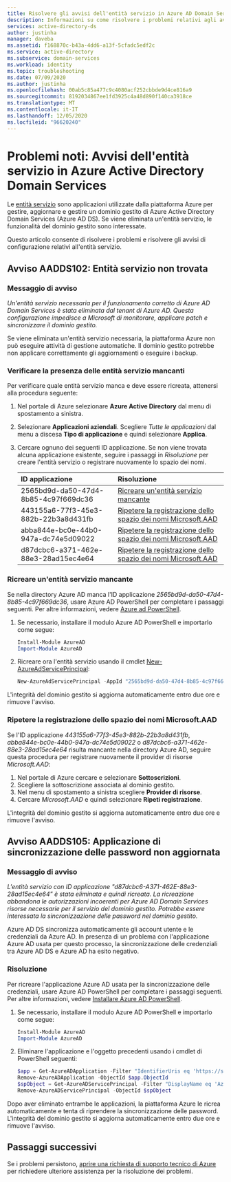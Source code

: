 ```yaml
---
title: Risolvere gli avvisi dell'entità servizio in Azure AD Domain Services | Microsoft Docs
description: Informazioni su come risolvere i problemi relativi agli avvisi di configurazione dell'entità servizio per Azure Active Directory Domain Services
services: active-directory-ds
author: justinha
manager: daveba
ms.assetid: f168870c-b43a-4dd6-a13f-5cfadc5edf2c
ms.service: active-directory
ms.subservice: domain-services
ms.workload: identity
ms.topic: troubleshooting
ms.date: 07/09/2020
ms.author: justinha
ms.openlocfilehash: 00ab5c85a477c9c4080acf252cbbde9d4ce816a9
ms.sourcegitcommit: 8192034867ee1fd3925c4a48d890f140ca3918ce
ms.translationtype: MT
ms.contentlocale: it-IT
ms.lasthandoff: 12/05/2020
ms.locfileid: "96620240"
---
```

# <a name="known-issues-service-principal-alerts-in-azure-active-directory-domain-services"></a>Problemi noti: Avvisi dell'entità servizio in Azure Active Directory Domain Services

Le [entità servizio](../active-directory/develop/app-objects-and-service-principals.md) sono applicazioni utilizzate dalla piattaforma Azure per gestire, aggiornare e gestire un dominio gestito di Azure Active Directory Domain Services (Azure AD DS). Se viene eliminata un'entità servizio, le funzionalità del dominio gestito sono interessate.

Questo articolo consente di risolvere i problemi e risolvere gli avvisi di configurazione relativi all'entità servizio.

## <a name="alert-aadds102-service-principal-not-found"></a>Avviso AADDS102: Entità servizio non trovata

### <a name="alert-message"></a>Messaggio di avviso

*Un'entità servizio necessaria per il funzionamento corretto di Azure AD Domain Services è stata eliminata dal tenant di Azure AD. Questa configurazione impedisce a Microsoft di monitorare, applicare patch e sincronizzare il dominio gestito.*

Se viene eliminata un'entità servizio necessaria, la piattaforma Azure non può eseguire attività di gestione automatiche. Il dominio gestito potrebbe non applicare correttamente gli aggiornamenti o eseguire i backup.

### <a name="check-for-missing-service-principals"></a>Verificare la presenza delle entità servizio mancanti

Per verificare quale entità servizio manca e deve essere ricreata, attenersi alla procedura seguente:

1. Nel portale di Azure selezionare **Azure Active Directory** dal menu di spostamento a sinistra.
1. Selezionare **Applicazioni aziendali**. Scegliere *Tutte le applicazioni* dal menu a discesa **Tipo di applicazione** e quindi selezionare **Applica**.
1. Cercare ognuno dei seguenti ID applicazione. Se non viene trovata alcuna applicazione esistente, seguire i passaggi in *Risoluzione* per creare l'entità servizio o registrare nuovamente lo spazio dei nomi.

    | ID applicazione | Risoluzione |
    | :--- | :--- |
    | 2565bd9d-da50-47d4-8b85-4c97f669dc36 | [Ricreare un'entità servizio mancante](#recreate-a-missing-service-principal) |
    | 443155a6-77f3-45e3-882b-22b3a8d431fb | [Ripetere la registrazione dello spazio dei nomi Microsoft.AAD](#re-register-the-microsoft-aad-namespace) |
    | abba844e-bc0e-44b0-947a-dc74e5d09022 | [Ripetere la registrazione dello spazio dei nomi Microsoft.AAD](#re-register-the-microsoft-aad-namespace) |
    | d87dcbc6-a371-462e-88e3-28ad15ec4e64 | [Ripetere la registrazione dello spazio dei nomi Microsoft.AAD](#re-register-the-microsoft-aad-namespace) |

### <a name="recreate-a-missing-service-principal"></a>Ricreare un'entità servizio mancante

Se nella directory Azure AD manca l'ID applicazione *2565bd9d-da50-47d4-8b85-4c97f669dc36*, usare Azure AD PowerShell per completare i passaggi seguenti. Per altre informazioni, vedere [Azure ad PowerShell](/powershell/azure/active-directory/install-adv2).

1. Se necessario, installare il modulo Azure AD PowerShell e importarlo come segue:

    ```powershell
    Install-Module AzureAD
    Import-Module AzureAD
    ```

1. Ricreare ora l'entità servizio usando il cmdlet [New-AzureAdServicePrincipal][New-AzureAdServicePrincipal]:

    ```powershell
    New-AzureAdServicePrincipal -AppId "2565bd9d-da50-47d4-8b85-4c97f669dc36"
    ```

L'integrità del dominio gestito si aggiorna automaticamente entro due ore e rimuove l'avviso.

### <a name="re-register-the-microsoft-aad-namespace"></a>Ripetere la registrazione dello spazio dei nomi Microsoft.AAD

Se l'ID applicazione *443155a6-77f3-45e3-882b-22b3a8d431fb*, *abba844e-bc0e-44b0-947a-dc74e5d09022* o *d87dcbc6-a371-462e-88e3-28ad15ec4e64* risulta mancante nella directory Azure AD, seguire questa procedura per registrare nuovamente il provider di risorse *Microsoft.AAD*:

1. Nel portale di Azure cercare e selezionare **Sottoscrizioni**.
1. Scegliere la sottoscrizione associata al dominio gestito.
1. Nel menu di spostamento a sinistra scegliere **Provider di risorse**.
1. Cercare *Microsoft.AAD* e quindi selezionare **Ripeti registrazione**.

L'integrità del dominio gestito si aggiorna automaticamente entro due ore e rimuove l'avviso.

## <a name="alert-aadds105-password-synchronization-application-is-out-of-date"></a>Avviso AADDS105: Applicazione di sincronizzazione delle password non aggiornata

### <a name="alert-message"></a>Messaggio di avviso

*L'entità servizio con ID applicazione "d87dcbc6-A371-462E-88e3-28ad15ec4e64" è stata eliminata e quindi ricreata. La ricreazione abbandona le autorizzazioni incoerenti per Azure AD Domain Services risorse necessarie per il servizio del dominio gestito. Potrebbe essere interessata la sincronizzazione delle password nel dominio gestito.*

Azure AD DS sincronizza automaticamente gli account utente e le credenziali da Azure AD. In presenza di un problema con l'applicazione Azure AD usata per questo processo, la sincronizzazione delle credenziali tra Azure AD DS e Azure AD ha esito negativo.

### <a name="resolution"></a>Risoluzione

Per ricreare l'applicazione Azure AD usata per la sincronizzazione delle credenziali, usare Azure AD PowerShell per completare i passaggi seguenti. Per altre informazioni, vedere [Installare Azure AD PowerShell](/powershell/azure/active-directory/install-adv2).

1. Se necessario, installare il modulo Azure AD PowerShell e importarlo come segue:

    ```powershell
    Install-Module AzureAD
    Import-Module AzureAD
    ```

2. Eliminare l'applicazione e l'oggetto precedenti usando i cmdlet di PowerShell seguenti:

    ```powershell
    $app = Get-AzureADApplication -Filter "IdentifierUris eq 'https://sync.aaddc.activedirectory.windowsazure.com'"
    Remove-AzureADApplication -ObjectId $app.ObjectId
    $spObject = Get-AzureADServicePrincipal -Filter "DisplayName eq 'Azure AD Domain Services Sync'"
    Remove-AzureADServicePrincipal -ObjectId $spObject
    ```

Dopo aver eliminato entrambe le applicazioni, la piattaforma Azure le ricrea automaticamente e tenta di riprendere la sincronizzazione delle password. L'integrità del dominio gestito si aggiorna automaticamente entro due ore e rimuove l'avviso.

## <a name="next-steps"></a>Passaggi successivi

Se i problemi persistono, [aprire una richiesta di supporto tecnico di Azure][azure-support] per richiedere ulteriore assistenza per la risoluzione dei problemi.

<!-- INTERNAL LINKS -->
[azure-support]: ../active-directory/fundamentals/active-directory-troubleshooting-support-howto.md

<!-- EXTERNAL LINKS -->
[New-AzureAdServicePrincipal]: /powershell/module/AzureAD/New-AzureADServicePrincipal
